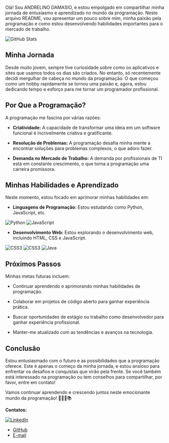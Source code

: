 
Olá! Sou ANDRELINO DAMASIO, e estou empolgado em compartilhar minha jornada de entusiasmo e aprendizado no mundo da programação. Neste arquivo README, vou apresentar um pouco sobre mim, minha paixão pela programação e como estou desenvolvendo habilidades importantes para o mercado de trabalho.



![GitHub Stats](https://github-readme-stats.vercel.app/api?username=meujhael&theme=transparent&bg_color=000&border_color=30A3DC&show_icons=true&icon_color=30A3DC&title_color=E94D5F&text_color=blue)

## Minha Jornada

Desde muito jovem, sempre tive curiosidade sobre como os aplicativos e sites que usamos todos os dias são criados. No entanto, só recentemente decidi mergulhar de cabeça no mundo da programação. O que começou como um hobby rapidamente se tornou uma paixão e, agora, estou dedicando tempo e esforço para me tornar um programador profissional.

## Por Que a Programação?

A programação me fascina por várias razões:

- **Criatividade:** A capacidade de transformar uma ideia em um software funcional é incrivelmente criativa e gratificante.

- **Resolução de Problemas:** A programação desafia minha mente a encontrar soluções para problemas complexos, o que adoro fazer.

- **Demanda no Mercado de Trabalho:** A demanda por profissionais de TI está em constante crescimento, o que torna a programação uma carreira promissora.

## Minhas Habilidades e Aprendizado

Neste momento, estou focado em aprimorar minhas habilidades em:

- **Linguagens de Programação:** Estou estudando como Python, JavaScript, etc.

![Python](https://img.shields.io/badge/Python-000?style=for-the-badge&logo=python)
![JavaScript](https://img.shields.io/badge/JavaScript-000?style=for-the-badge&logo=javascript)


- **Desenvolvimento Web:** Estou explorando o desenvolvimento web, incluindo HTML, CSS e JavaScript.

![CSS3](https://img.shields.io/badge/CSS3-000?style=for-the-badge&logo=css3&logoColor=264CE4)
![CSS3](https://img.shields.io/badge/CSS3-000?style=for-the-badge&logo=css3&logoColor=264CE4)
	![Java](https://img.shields.io/badge/Java-000?style=for-the-badge&logo=java)


## Próximos Passos

Minhas metas futuras incluem:

- Continuar aprendendo e aprimorando minhas habilidades de programação.

- Colaborar em projetos de código aberto para ganhar experiência prática.

- Buscar oportunidades de estágio ou trabalho como desenvolvedor para ganhar experiência profissional.

- Manter-me atualizado com as tendências e avanços na tecnologia.

## Conclusão

Estou entusiasmado com o futuro e as possibilidades que a programação oferece. Este é apenas o começo da minha jornada, e estou ansioso para enfrentar os desafios e conquistas que virão pela frente. Se você também está interessado na programação ou tem conselhos para compartilhar, por favor, entre em contato!

Vamos continuar aprendendo e crescendo juntos neste emocionante mundo da programação! 🚀👨‍💻📚

**Contatos:**

[![LinkedIn](https://img.shields.io/badge/LinkedIn-000?style=for-the-badge&logo=linkedin&logoColor=0E76A8)](https://www.linkedin.com/in/andrelino-damasio-181b8381/)
- [GitHub](https://github.com/meujhael)
- [E-mail](meujhael@gmail.com)